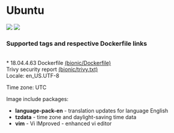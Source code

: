 # Ubuntu
[![](https://images.microbadger.com/badges/image/antonchernik/ubuntu.svg)](https://microbadger.com/images/antonchernik/ubuntu "Get your own image badge on microbadger.com")
[![](https://images.microbadger.com/badges/version/antonchernik/ubuntu.svg)](https://microbadger.com/images/antonchernik/ubuntu "Get your own version badge on microbadger.com")
### Supported tags and respective Dockerfile links
<br/>* 18.04.4.63 Dockerfile [(bionic/Dockerfile)](https://github.com/antonchernik/docker/blob/ubuntu-v18.04.4.63/library/ubuntu/18.04.4/Dockerfile)<br />Trivy security report [(bionic/trivy.txt)](https://github.com/antonchernik/docker/blob/ubuntu-v18.04.4.63/library/ubuntu/18.04.4/trivy.txt)<br />
  Locale: en_US.UTF-8
  
  Time zone: UTC
  
  Image include packages:
  * **language-pack-en** - translation updates for language English
  * **tzdata** - time zone and daylight-saving time data
  * **vim** - Vi IMproved - enhanced vi editor